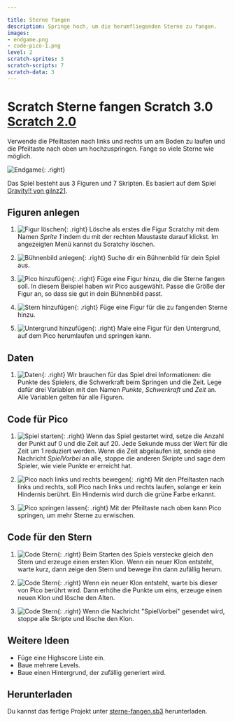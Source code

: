 ```yaml
---

title: Sterne fangen
description: Springe hoch, um die herumfliegenden Sterne zu fangen.
images:
- endgame.png
- code-pico-1.png
level: 2
scratch-sprites: 3
scratch-scripts: 7
scratch-data: 3
---
```


# Scratch Sterne fangen <span class="badge badge-scratch3">Scratch 3.0</span> <a href="scratch-sterne-fangen.html" class="change-scratch-version">Scratch 2.0</a>

Verwende die Pfeiltasten nach links und rechts um am Boden zu laufen und die Pfeiltaste nach oben um hochzuspringen. Fange so viele Sterne wie möglich.

![Endgame](endgame.png){: .right}

Das Spiel besteht aus 3 Figuren und 7 Skripten. Es basiert auf dem Spiel [Gravity!! von gilnz21](https://scratch.mit.edu/projects/63121636/).

## Figuren anlegen

1. ![Figur löschen](loeschen.png){: .right}
Lösche als erstes die Figur Scratchy mit dem Namen *Sprite 1* indem du mit der rechten Maustaste darauf klickst. Im angezeigten Menü kannst du Scratchy löschen.

1. ![Bühnenbild anlegen](hintergrund.png){: .right}
Suche dir ein Bühnenbild für dein Spiel aus.

1. ![Pico hinzufügen](pico.png){: .right}
Füge eine Figur hinzu, die die Sterne fangen soll. In diesem Beispiel haben wir Pico ausgewählt. Passe die Größe der Figur an, so dass sie gut in dein Bühnenbild passt.

1. ![Stern hinzufügen](stern.png){: .right}
Füge eine Figur für die zu fangenden Sterne hinzu.

1. ![Untergrund hinzufügen](untergrund.png){: .right}
Male eine Figur für den Untergrund, auf dem Pico herumlaufen und springen kann.

## Daten

1. ![Daten](daten.png){: .right}
Wir brauchen für das Spiel drei Informationen: die Punkte des Spielers, die Schwerkraft beim Springen und die Zeit. Lege dafür drei Variablen mit den Namen *Punkte*, *Schwerkraft* und *Zeit* an. Alle Variablen gelten für alle Figuren.

## Code für Pico

1. ![Spiel starten](code-pico-1.png){: .right}
Wenn das Spiel gestartet wird, setze die Anzahl der Punkt auf 0 und die Zeit auf 20.
Jede Sekunde muss der Wert für die Zeit um 1 reduziert werden. Wenn die Zeit abgelaufen ist, sende eine Nachricht *SpielVorbei* an alle, stoppe die anderen Skripte und sage dem Spieler, wie viele Punkte er erreicht hat.

1. ![Pico nach links und rechts bewegen](code-pico-2.png){: .right}
Mit den Pfeiltasten nach links und rechts, soll Pico nach links und rechts laufen, solange er kein Hindernis berührt. Ein Hindernis wird durch die grüne Farbe erkannt.

1. ![Pico springen lassen](code-pico-3.png){: .right}
Mit der Pfeiltaste nach oben kann Pico springen, um mehr Sterne zu erwischen.
  
## Code für den Stern

1. ![Code Stern](code-stern-1.png){: .right}
Beim Starten des Spiels verstecke gleich den Stern und erzeuge einen ersten Klon. Wenn ein neuer Klon entsteht, warte kurz, dann zeige den Stern und bewege ihn dann zufällig herum.

1. ![Code Stern](code-stern-2.png){: .right}
Wenn ein neuer Klon entsteht, warte bis dieser von Pico berührt wird. Dann erhöhe die Punkte um eins, erzeuge einen neuen Klon und lösche den Alten.

1. ![Code Stern](code-stern-3.png){: .right}
Wenn die Nachricht "SpielVorbei" gesendet wird, stoppe alle Skripte und lösche den Klon.
	
## Weitere Ideen

* Füge eine Highscore Liste ein.
* Baue mehrere Levels.
* Baue einen Hintergrund, der zufällig generiert wird.

## Herunterladen

Du kannst das fertige Projekt unter [sterne-fangen.sb3](Sterne-fangen.sb3) herunterladen.